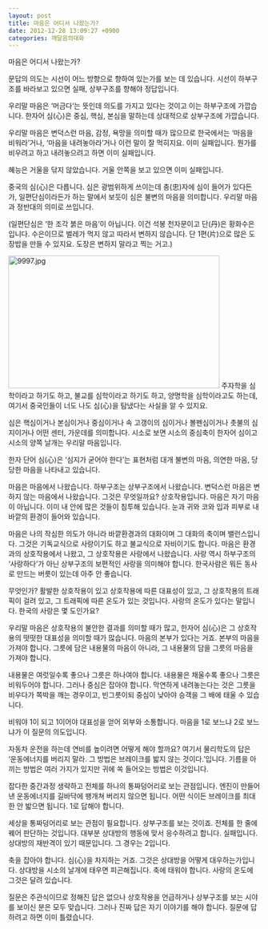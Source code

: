```yaml
---
layout: post
title: 마음은 어디서 나왔는가?
date: 2012-12-28 13:09:27 +0900
categories: 깨달음의대화
---
```

 마음은 어디서 나왔는가? 

 문답의 의도는 시선이 어느 방향으로 향하여 있는가를 보는 데 있습니다. 시선이 하부구조를 바라보고 있으면 실패, 상부구조를 향해야 정답입니다. 

 우리말 마음은 ‘머금다’는 뜻인데 의도를 가지고 있다는 것이고 이는 하부구조에 가깝습니다. 한자어 심(心)은 중심, 핵심, 본심을 말하는데 상대적으로 상부구조에 가깝습니다. 

 우리말 마음은 변덕스런 마음, 감정, 욕망을 의미할 때가 많으므로 한국에서는 ‘마음을 비워라’거나, ‘마음을 내려놓아라’거나 이런 말이 잘 먹히지요. 이미 실패입니다. 뭔가를 비우려고 하고 내려놓으려고 하면 이미 실패입니다. 

 혜능은 거울을 닦지 않았습니다. 거울 안쪽을 보고 있으면 이미 실패입니다. 

 중국의 심(心)은 다릅니다. 심은 광범위하게 쓰이는데 충(忠)자에 심이 들어가 있다든가, 일편단심이라든가 하는 말에서 보듯이 심은 불변의 마음을 의미합니다. 우리말 마음과 정반대의 의미로 쓰입니다. 

 (일편단심은 ‘한 조각 붉은 마음’이 아닙니다. 이건 석봉 천자문이고 단(丹)은 황화수은입니다. 수은이므로 벌레가 먹지 않고 따라서 변하지 않습니다. 단 1편(片)으로 많은 도장밥을 만들 수 있지요. 도장은 변하지 말라고 찍는 거고.) 

 <img alt="9997.jpg" src="assets/attach/images/198/461/307/9997.jpg" width="422" height="265" /> 주자학을 심학이라고 하기도 하고, 불교를 심학이라고 하기도 하고, 양명학을 심학이라고도 하는데, 여기서 중국인들이 너도 나도 심(心)을 탐냈다는 사실을 알 수 있지요. 

 심은 핵심이거나 본심이거나 중심이거나 속 고갱이의 심이거나 볼펜심이거나 촛불의 심지이거나 어떤 센터, 가운데를 의미합니다. 시소로 보면 시소의 중심축이 한자어 심이고 시소의 양쪽 날개는 우리말 마음입니다. 

 한자 단어 심(心)은 ‘심지가 굳어야 한다’는 표현처럼 대개 불변의 마음, 의연한 마음, 당당한 마음을 나타내고 있습니다. 

 마음은 마음에서 나왔습니다. 하부구조는 상부구조에서 나왔습니다. 변덕스런 마음은 변하지 않는 마음에서 나왔습니다. 그것은 무엇일까요? 상호작용입니다. 마음은 자기 마음이 아닙니다. 이미 내 안에 많은 것들이 침투해 있습니다. 눈과 귀와 코와 입과 피부로 내 바깥의 환경이 들어와 있습니다. 

 마음은 나의 작심한 의도가 아니라 바깥환경과의 대화이며 그 대화의 축이며 밸런스입니다. 그것은 기독교식으로 사랑이기도 하고 불교식으로 자비이기도 합니다. 마음은 환경과의 상호작용에서 나왔고, 그 상호작용은 사랑에서 나왔습니다. 사랑 역시 하부구조의 ‘사랑하다’가 아닌 상부구조의 보편적인 사랑을 의미해야 합니다. 한국사람은 뭐든 동사로 만드는 버릇이 있는데 아주 안 좋습니다. 

 무엇인가? 활발한 상호작용이 있고 상호작용에 따른 대표성이 있고, 그 상호작용의 트래픽이 걸려 있고, 그 트래픽에 따른 온도가 있는 것입니다. 사랑의 온도가 있다는 말입니다. 한국의 사랑은 몇 도인가요? 

 우리말 마음은 상호작용의 불안한 결과를 의미할 때가 많고, 한자어 심(心)은 그 상호작용의 떳떳한 대표성을 의미할 때가 많습니다. 마음의 본부가 있다는 거죠. 본부의 마음을 가져야 합니다. 그릇에 담은 내용물의 마음이 아니라, 그 내용물의 담을 그릇의 마음을 가져야 합니다. 

 내용물은 여럿일수록 좋으나 그릇은 하나여야 합니다. 내용물은 채울수록 좋으나 그릇은 비워두어야 합니다. 그러나 중심은 잡아야 합니다. 막연하게 내려놓는다는 것은 그릇을 비우다가 쪽박을 깨는 경우이고, 빈그릇이되 중심이 낮아야 승객을 그 배에 태울 수 있습니다. 

 비워야 1이 되고 1이어야 대표성을 얻어 외부와 소통합니다. 마음을 1로 보느냐 2로 보느냐가 이 질문의 의도입니다. 

 자동차 운전을 하는데 연비를 높이려면 어떻게 해야 할까요? 여기서 물리학도의 답은 ‘운동에너지를 버리지 말라. 그 방법은 브레이크를 밟지 않는 것이다.’입니다. 기름을 아끼는 방법은 여러 가지가 있지만 귀에 쏙 들어오는 방법은 이것입니다. 

 잡다한 중간과정 생략하고 전체를 하나의 통짜덩어리로 보는 관점입니다. 엔진이 만들어낸 운동에너지를 길바닥에 팽개쳐 버리지 않으면 됩니다. 어떤 식이든 브레이크를 최대한 안 밟으면 됩니다. 1로 답해야 합니다. 

 세상을 통짜덩어리로 보는 관점이 필요합니다. 상부구조를 보는 것이죠. 전체를 한 줄에 꿰어 판단하는 것입니다. 대부분 상대방의 행동에 맞서 응수하려고 합니다. 실패입니다. 상대방의 재반격이 있기 때문입니다. 그 경우는 2입니다. 

 축을 잡아야 합니다. 심(心)을 차지하는 거죠. 그것은 상대방을 어떻게 대우하는가입니다. 상대방을 시소의 날개에 태우면 피곤해집니다. 축에 태워야 합니다. 사랑의 온도에 그것은 달려 있습니다. 

 질문은 주관식이므로 정해진 답은 없으나 상호작용을 언급하거나 상부구조를 보는 시야를 보이신 분은 모두 맞습니다. 그러나 진짜 답은 자기 이야기를 해야 합니다. 질문에 답하려고 하면 이미 틀렸습니다.
